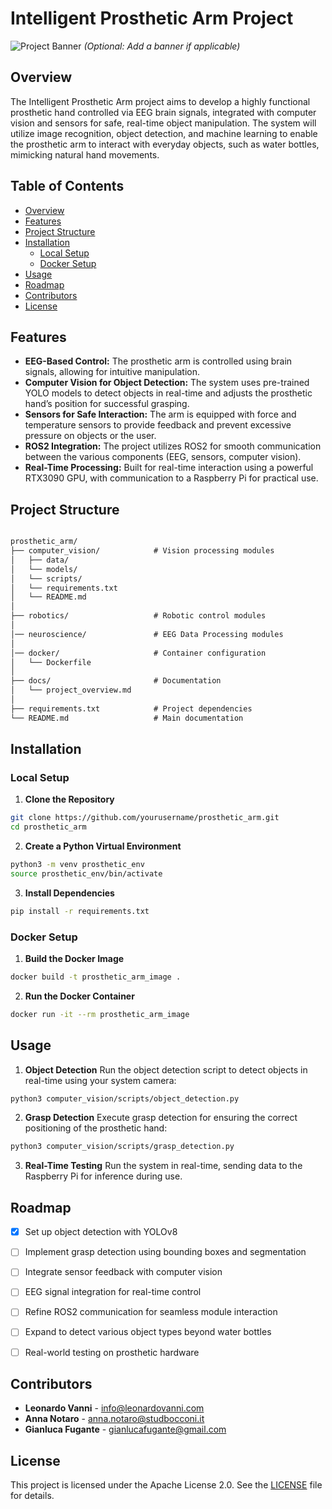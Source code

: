 # Intelligent Prosthetic Arm Project

![Project Banner](banner-image.png) *(Optional: Add a banner if applicable)*

## Overview

The Intelligent Prosthetic Arm project aims to develop a highly functional prosthetic hand controlled via EEG brain signals, integrated with computer vision and sensors for safe, real-time object manipulation. The system will utilize image recognition, object detection, and machine learning to enable the prosthetic arm to interact with everyday objects, such as water bottles, mimicking natural hand movements.

## Table of Contents
- [Overview](#overview)
- [Features](#features)
- [Project Structure](#project-structure)
- [Installation](#installation)
  - [Local Setup](#local-setup)
  - [Docker Setup](#docker-setup)
- [Usage](#usage)
- [Roadmap](#roadmap)
- [Contributors](#contributors)
- [License](#license)

## Features
- **EEG-Based Control:** The prosthetic arm is controlled using brain signals, allowing for intuitive manipulation.
- **Computer Vision for Object Detection:** The system uses pre-trained YOLO models to detect objects in real-time and adjusts the prosthetic hand’s position for successful grasping.
- **Sensors for Safe Interaction:** The arm is equipped with force and temperature sensors to provide feedback and prevent excessive pressure on objects or the user.
- **ROS2 Integration:** The project utilizes ROS2 for smooth communication between the various components (EEG, sensors, computer vision).
- **Real-Time Processing:** Built for real-time interaction using a powerful RTX3090 GPU, with communication to a Raspberry Pi for practical use.

## Project Structure

```markdown

prosthetic_arm/
├── computer_vision/            # Vision processing modules
│   ├── data/
│   └── models/
│   └── scripts/
│   └── requirements.txt
│   └── README.md       
│
├── robotics/                   # Robotic control modules
│
│── neuroscience/               # EEG Data Processing modules
│
│── docker/                     # Container configuration
│   └── Dockerfile
│
├── docs/                       # Documentation
│   └── project_overview.md
│           
├── requirements.txt            # Project dependencies
└── README.md                   # Main documentation
```

## Installation

### Local Setup
1. **Clone the Repository**
```bash
git clone https://github.com/yourusername/prosthetic_arm.git
cd prosthetic_arm
```

2. **Create a Python Virtual Environment**
```bash
python3 -m venv prosthetic_env
source prosthetic_env/bin/activate
```

3. **Install Dependencies**
```bash
pip install -r requirements.txt
```

### Docker Setup
1. **Build the Docker Image**
```bash
docker build -t prosthetic_arm_image .
```

2. **Run the Docker Container**
```bash
docker run -it --rm prosthetic_arm_image
```

## Usage

1. **Object Detection**
Run the object detection script to detect objects in real-time using your system camera:
```bash
python3 computer_vision/scripts/object_detection.py
```

2. **Grasp Detection**
Execute grasp detection for ensuring the correct positioning of the prosthetic hand:
```bash
python3 computer_vision/scripts/grasp_detection.py
```

3. **Real-Time Testing**
Run the system in real-time, sending data to the Raspberry Pi for inference during use.

## Roadmap
- [x] Set up object detection with YOLOv8
- [ ] Implement grasp detection using bounding boxes and segmentation
- [ ] Integrate sensor feedback with computer vision
- [ ] EEG signal integration for real-time control
- [ ] Refine ROS2 communication for seamless module interaction
- [ ] Expand to detect various object types beyond water bottles
- [ ] Real-world testing on prosthetic hardware


## Contributors
- **Leonardo Vanni**  - [info@leonardovanni.com](mailto:info@leonardovanni.com)
- **Anna Notaro** - [anna.notaro@studbocconi.it](mailto:anna.notaro@studbocconi.it)
- **Gianluca Fugante**  - [gianlucafugante@gmail.com](mailto:gianlucafugante@gmail.com)

## License
This project is licensed under the Apache License 2.0. See the [LICENSE](LICENSE) file for details.
